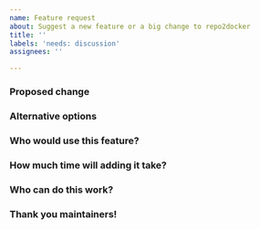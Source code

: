 ```yaml
---
name: Feature request
about: Suggest a new feature or a big change to repo2docker
title: ''
labels: 'needs: discussion'
assignees: ''

---
```

<!-- Thank you for contributing. These HTML commments will not render in the issue, but you can delete them once you've read them if you prefer! -->

### Proposed change
<!-- Use this section to describe the feature you'd like to be added. -->


### Alternative options
<!-- Use this section to describe alternative options and why you've decided on the proposed feature above. -->


### Who would use this feature?
<!-- Describe the audience for this feature. This information will affect how work is assigned across the maintenance and contributing team. -->


### How much time will adding it take?
<!-- Try to estimate how much work adding this feature will require. This information will affect how work is assigned across the maintenance and contributing team. -->


### Who can do this work?
<!-- What skills are needed? Who can be recruited to add this feature? This information will affect how work is assigned across the maintenance and contributing team. -->


### Thank you maintainers!
<!-- The people who maintain this project do so as volunteers in their "spare time". We can't control their schedule or priorities. Use this space to leave them a personal message to say thank you for their work, and offer any assistance that you can think of. -->

